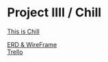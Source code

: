# Project IIII / Chill 

[This is Chill](https://project4-chill-app.herokuapp.com/)

[ERD & WireFrame](https://imgur.com/a/ly5k7Ki)
<br>
[Trello](https://trello.com/b/vDadP0wO/project-chi)
